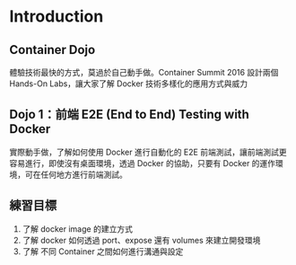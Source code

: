 # Introduction

## Container Dojo

體驗技術最快的方式，莫過於自己動手做。Container Summit 2016 設計兩個 Hands-On Labs，讓大家了解 Docker 技術多樣化的應用方式與威力

## Dojo 1：前端 E2E (End to End) Testing with Docker

實際動手做，了解如何使用 Docker 進行自動化的 E2E 前端測試，讓前端測試更容易進行，即使沒有桌面環境，透過 Docker 的協助，只要有 Docker 的運作環境，可在任何地方進行前端測試。


## 練習目標

1. 了解 docker image 的建立方式
2. 了解 docker 如何透過 port、expose 還有 volumes 來建立開發環境
3. 了解 不同 Container 之間如何進行溝通與設定

